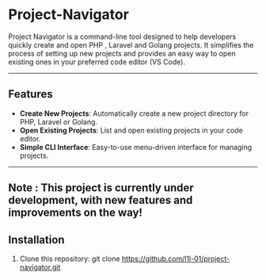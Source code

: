 # Project-Navigator
Project Navigator is a command-line tool designed to help developers quickly create and open PHP , Laravel and Golang projects. It simplifies the process of setting up new projects and provides an easy way to open existing ones in your preferred code editor (VS Code).

---

## Features

- **Create New Projects**: Automatically create a new project directory for PHP, Laravel or Golang.
- **Open Existing Projects**: List and open existing projects in your code editor.
- **Simple CLI Interface**: Easy-to-use menu-driven interface for managing projects.

---

## Note : This project is currently under development, with new features and improvements on the way!

## Installation

1. Clone this repository:
   git clone https://github.com/l1l-01/project-navigator.git
